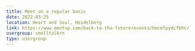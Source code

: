 ```yaml
---
title: Meet on a regular basis
date: 2022-03-25
location: Heart and Soul, Heidelberg
link: https://www.meetup.com/back-to-the-future/events/hmcmfpydcfbhc/
usergroup: smalltalkrn
type: usergroup
---
```

